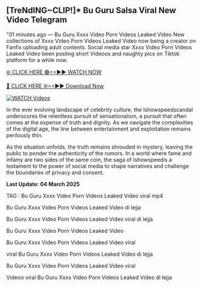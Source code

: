 ## [TreNdING~CLIP!]* Bu Guru Salsa Viral New Video Telegram


"01 minutes ago —  Bu Guru Xxxx Video Porn Videos Leaked Video New collections of   Xxxx Video Porn Videos Leaked Video now being a creator on Fanfix uploading adult contents. Social media star   Xxxx Video Porn Videos Leaked Video been posting short Videoos and naughty pics on Tiktok platform for a while now. 


[🌐 CLICK HERE 🟢==►► WATCH NOW](https://ultra-bulletin.blogspot.com/p/ultra-bulletin-25.html)

[🔴 CLICK HERE 🌐==►► Download Now](https://ultra-bulletin.blogspot.com/p/ultra-bulletin-25.html)

[![WATCH Videos](https://i.imgur.com/dJHk4Zq.gif)](https://ultra-bulletin.blogspot.com/p/ultra-bulletin-25.html)


In the ever evolving landscape of celebrity culture, the Ishowspeedscandal underscores the relentless pursuit of sensationalism, a pursuit that often comes at the expense of truth and dignity. As we navigate the complexities of the digital age, the line between entertainment and exploitation remains perilously thin.

As the situation unfolds, the truth remains shrouded in mystery, leaving the public to ponder the authenticity of the rumors. In a world where fame and infamy are two sides of the same coin, the saga of Ishowspeedis a testament to the power of social media to shape narratives and challenge the boundaries of privacy and consent.

**Last Update: 04 March 2025**

TAG :
Bu Guru Xxxx Video Porn Videos Leaked Video viral mp4

Bu Guru Xxxx Video Porn Videos Leaked Video di lejja

Bu Guru Xxxx Video Porn Videos Leaked Video viral di lejja

Bu Guru Xxxx Video Porn Videos Leaked Video

Bu Guru Xxxx Video Porn Videos Leaked Video viral

viral Bu Guru Xxxx Video Porn Videos Leaked Video di lejja

Bu Guru Xxxx Video Porn Videos Leaked Video viral

Videoo viral Bu Guru Xxxx Video Porn Videos Leaked Video di lejja
